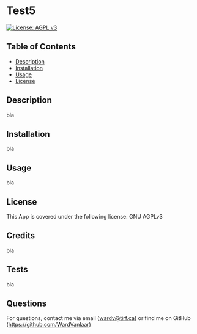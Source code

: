 
# Test5
[![License: AGPL v3](https://img.shields.io/badge/License-AGPL_v3-blue.svg)](https://www.gnu.org/licenses/agpl-3.0)
## Table of Contents
* [Description](#Description)
* [Installation](#Installation)
* [Usage](#Usage)
* [License](#License)


## Description
bla

## Installation
bla

## Usage
bla

## License
This App is covered under the following license: GNU AGPLv3

## Credits
bla

## Tests
bla

## Questions
For questions, contact me via email (wardv@tirf.ca) or find me on GitHub (https://github.com/WardVanlaar)
  
